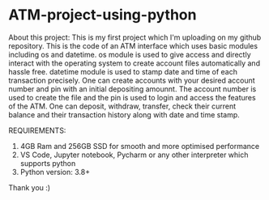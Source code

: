 # ATM-project-using-python

About this project:
This is my first project which I'm uploading on my github repository. This is the code of an ATM interface which uses basic modules including os and datetime. os module is used to give access and directly interact with the operating system to create account files automatically and hassle free. datetime module is used to stamp date and time of each transaction precisely. One can create accounts with your desired account number and pin with an initial depositing amounnt. The account number is used to create the file and the pin is used to login and access the features of the ATM. One can deposit, withdraw, transfer, check their current balance and their transaction history along with date and time stamp.

REQUIREMENTS:

1. 4GB Ram and 256GB SSD for smooth and more optimised performance
2. VS Code, Jupyter notebook, Pycharm or any other interpreter which supports python
3. Python version: 3.8+

Thank you :)
